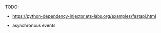 TODO:

* https://python-dependency-injector.ets-labs.org/examples/fastapi.html

* asynchronous events